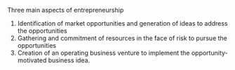 Three main aspects of entrepreneurship
1. Identification of market opportunities and generation of ideas to address the opportunities
2. Gathering and commitment of resources in the face of risk to pursue the opportunities
3. Creation of an operating business venture to implement the opportunity-motivated business idea. 